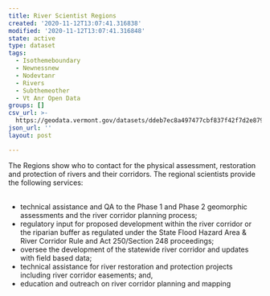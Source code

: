 ```yaml
---
title: River Scientist Regions
created: '2020-11-12T13:07:41.316838'
modified: '2020-11-12T13:07:41.316848'
state: active
type: dataset
tags:
  - Isothemeboundary
  - Newnessnew
  - Nodevtanr
  - Rivers
  - Subthemeother
  - Vt Anr Open Data
groups: []
csv_url: >-
  https://geodata.vermont.gov/datasets/ddeb7ec8a497477cbf837f42f7d2e879_178.csv?outSR=%7B%22latestWkid%22%3A32145%2C%22wkid%22%3A32145%7D
json_url: ''
layout: post

---
```

<div>The Regions show who to contact for the physical assessment, restoration and protection of rivers and their corridors. The regional scientists provide the following services:</div><div><br /></div><div><ul><li>technical assistance and QA to the Phase 1 and Phase 2 geomorphic assessments and the river corridor planning process;</li><li>regulatory input for proposed development within the river corridor or the riparian buffer as regulated under the State Flood Hazard Area &amp; River Corridor Rule and Act 250/Section 248 proceedings;</li><li>oversee the development of the statewide river corridor and updates with field based data;</li><li>technical assistance for river restoration and protection projects including river corridor easements; and,</li><li>education and outreach on river corridor planning and mapping</li></ul></div>
